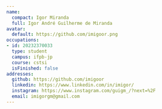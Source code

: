 ```yaml
---
name:
  compact: Igor Miranda
  full: Igor André Guilherme de Miranda
avatar:
  default: https://github.com/imigoor.png
occupations:
- id: 20232370033
  type: student
  campus: ifpb-jp
  course: cstsi
  isFinished: false
addresses:
  github: https://github.com/imigoor
  linkedin: https://www.linkedin.com/in/imigor/
  instagram: https://www.instagram.com/guigm_/?next=%2F
  email: imigorgm@gmail.com
---
```

